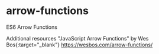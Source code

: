 # arrow-functions
ES6 Arrow Functions

Additional resources
"JavaScript Arrow Functions" by Wes Bos{:target="_blank"}
<https://wesbos.com/arrow-functions/>
